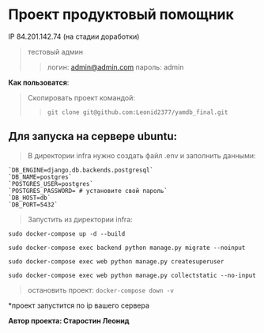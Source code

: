 # Проект продуктовый помощник
IP 84.201.142.74 (на стадии доработки) 
>тестовый админ 
>>логин: admin@admin.com
>>пароль: admin

**Как пользоватся**:
>Скопировать проект командой: 
>> `git clone git@github.com:Leonid2377/yamdb_final.git`

## Для запуска на сервере ubuntu:
>В директории infra нужно создать файл .env и заполнить данными:
  ```
  `DB_ENGINE=django.db.backends.postgresql`
  `DB_NAME=postgres`
  `POSTGRES_USER=postgres`
  `POSTGRES_PASSWORD= # установите свой пароль`
  `DB_HOST=db`
  `DB_PORT=5432`
  ```

>Запустить из директории infra:
  ```
  sudo docker-compose up -d --build
  ```
  
  ```
  sudo docker-compose exec backend python manage.py migrate --noinput
  ```
  
  ```
  sudo docker-compose exec web python manage.py createsuperuser
  ```
  
  ```
  sudo docker-compose exec web python manage.py collectstatic --no-input
  ```

> остановить проект: `docker-compose down -v`

*проект запустится по ip вашего сервера

**Автор проекта: Старостин Леонид** 
